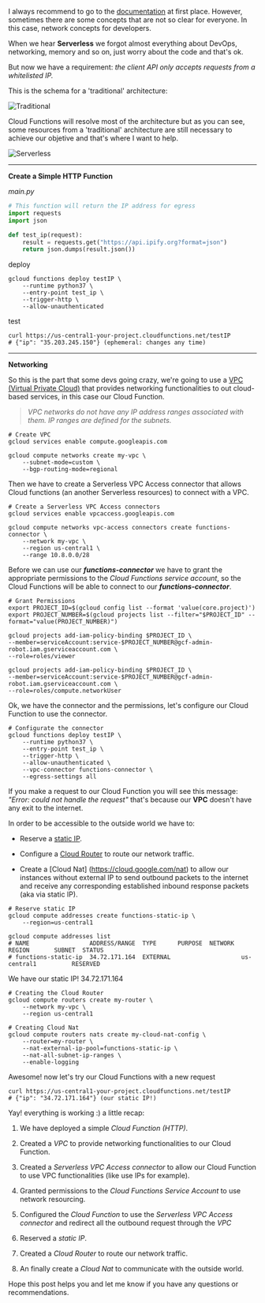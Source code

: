 I always recommend to go to the [documentation](https://cloud.google.com/functions/docs/networking/network-settings) at first place. However, sometimes there are some concepts that are not so clear for everyone. In this case, network concepts for developers.  

When we hear **Serverless** we forgot almost everything about DevOps, networking, memory and so on, just worry about the code and that's ok. 

But now we have a requirement: _the client API only accepts requests from a whitelisted IP._

This is the schema for a 'traditional' architecture:

![Traditional](https://dev-to-uploads.s3.amazonaws.com/i/024rw3uxam4d58g4q4nd.png)

Cloud Functions will resolve most of the architecture but as you can see, some resources from a 'traditional' architecture are still necessary to achieve our objetive and that's where I want to help.

![Serverless](https://dev-to-uploads.s3.amazonaws.com/i/ae05zbq8q1pmw8nlf18n.png)

***
**Create a Simple HTTP Function**

_main.py_
```python
# This function will return the IP address for egress
import requests
import json

def test_ip(request):
    result = requests.get("https://api.ipify.org?format=json")
    return json.dumps(result.json())
```
deploy
```shell 
gcloud functions deploy testIP \
	--runtime python37 \
	--entry-point test_ip \
	--trigger-http \
	--allow-unauthenticated
```
test
```shell 
curl https://us-central1-your-project.cloudfunctions.net/testIP
# {"ip": "35.203.245.150"} (ephemeral: changes any time)
```
***
**Networking**

So this is the part that some devs going crazy, we're going to use a [VPC (Virtual Private Cloud)](https://cloud.google.com/vpc) that provides networking functionalities to out cloud-based services, in this case our Cloud Function.

>_VPC networks do not have any IP address ranges associated with them. IP ranges are defined for the subnets._

```shell
# Create VPC
gcloud services enable compute.googleapis.com

gcloud compute networks create my-vpc \
    --subnet-mode=custom \
    --bgp-routing-mode=regional
```
  
Then we have to create a Serverless VPC Access connector that allows Cloud functions (an another Serverless resources) to connect with a VPC.

```shell
# Create a Serverless VPC Access connectors 
gcloud services enable vpcaccess.googleapis.com

gcloud compute networks vpc-access connectors create functions-connector \
	--network my-vpc \
	--region us-central1 \
	--range 10.8.0.0/28
```

Before we can use our _**functions-connector**_ we have to grant the appropriate permissions to the _Cloud Functions service account_, so the Cloud Functions will be able to connect to our _**functions-connector**_.

```shell
# Grant Permissions 
export PROJECT_ID=$(gcloud config list --format 'value(core.project)')
export PROJECT_NUMBER=$(gcloud projects list --filter="$PROJECT_ID" --format="value(PROJECT_NUMBER)")

gcloud projects add-iam-policy-binding $PROJECT_ID \
--member=serviceAccount:service-$PROJECT_NUMBER@gcf-admin-robot.iam.gserviceaccount.com \
--role=roles/viewer

gcloud projects add-iam-policy-binding $PROJECT_ID \
--member=serviceAccount:service-$PROJECT_NUMBER@gcf-admin-robot.iam.gserviceaccount.com \
--role=roles/compute.networkUser
```

Ok, we have the connector and the permissions, let's configure our Cloud Function to use the connector. 

```shell
# Configurate the connector
gcloud functions deploy testIP \
	--runtime python37 \
	--entry-point test_ip \
	--trigger-http \
	--allow-unauthenticated \
	--vpc-connector functions-connector \
	--egress-settings all
```

If you make a request to our Cloud Function you will see this message: _"Error: could not handle the request"_ that's because our **VPC** doesn't have any exit to the internet.

In order to be accessible to the outside world we have to:

* Reserve a [static IP](https://cloud.google.com/compute/docs/ip-addresses/reserve-static-external-ip-address#reserve_new_static). 

* Configure a [Cloud Router](https://cloud.google.com/network-connectivity/docs/router/concepts/overview) to route our network traffic.

* Create a [Cloud Nat] (https://cloud.google.com/nat) to allow our instances without external IP to send outbound packets to the internet and receive any corresponding established inbound response packets (aka via static IP).

```shell
# Reserve static IP
gcloud compute addresses create functions-static-ip \
    --region=us-central1

gcloud compute addresses list
# NAME                 ADDRESS/RANGE  TYPE      PURPOSE  NETWORK  REGION       SUBNET  STATUS
# functions-static-ip  34.72.171.164  EXTERNAL                    us-central1          RESERVED
```

We have our static IP! 34.72.171.164

```shell
# Creating the Cloud Router
gcloud compute routers create my-router \
    --network my-vpc \
    --region us-central1

# Creating Cloud Nat
gcloud compute routers nats create my-cloud-nat-config \
	--router=my-router \
    --nat-external-ip-pool=functions-static-ip \
    --nat-all-subnet-ip-ranges \
    --enable-logging
```

Awesome! now let's try our Cloud Functions with a new request

```shell
curl https://us-central1-your-project.cloudfunctions.net/testIP
# {"ip": "34.72.171.164"} (our static IP!)
```

  

Yay! everything is working :) a little recap:

  
1. We have deployed a simple _Cloud Function (HTTP)_.

2. Created a _VPC_ to provide networking functionalities to our Cloud Function.

3. Created a _Serverless VPC Access connector_ to allow our Cloud Function to use VPC functionalities (like use IPs for example).

4. Granted permissions to the _Cloud Functions Service Account_ to use network resourcing.

5. Configured the _Cloud Function_ to use the _Serverless VPC Access connector_ and redirect all the outbound request through the _VPC_

6. Reserved a _static IP_.

7. Created a _Cloud Router_ to route our network traffic.

8. An finally create a _Cloud Nat_ to communicate with the outside world.
  


Hope this post helps you and let me know if you have any questions or recommendations.
